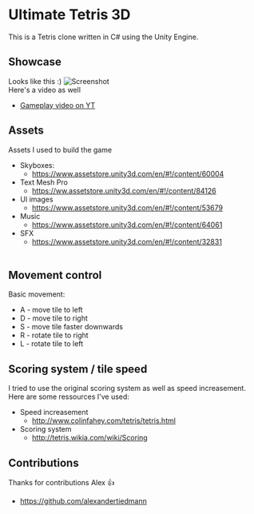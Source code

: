 # Ultimate Tetris 3D
This is a Tetris clone written in C# using the Unity Engine. 

## Showcase
Looks like this :)
![Screenshot](https://i.imgur.com/0Phi5NU.png)
 <br />
 Here's a video as well <br>
 
 * [Gameplay video on YT](https://youtu.be/Q_ciD2T-J0A)<br />

## Assets
Assets I used to build the game

* Skyboxes:
	* https://www.assetstore.unity3d.com/en/#!/content/60004
* Text Mesh Pro
	* https://ww.assetstore.unity3d.com/en/#!/content/84126
* UI images
	* https://www.assetstore.unity3d.com/en/#!/content/53679
* Music 
	* https://www.assetstore.unity3d.com/en/#!/content/64061
* SFX 
	* https://www.assetstore.unity3d.com/en/#!/content/32831
<br /><br />

## Movement control
Basic movement: <br>

* A - move tile to left
* D - move tile to right
* S - move tile faster downwards
* R - rotate tile to right
* L - rotate tile to left

## Scoring system / tile speed
I tried to use the original scoring system as well as speed increasement. Here are some ressources I've used: <br>
 
* Speed increasement
	* http://www.colinfahey.com/tetris/tetris.html
* Scoring system
	* http://tetris.wikia.com/wiki/Scoring 

## Contributions
Thanks for contributions Alex :+1:<br>

* https://github.com/alexandertiedmann
